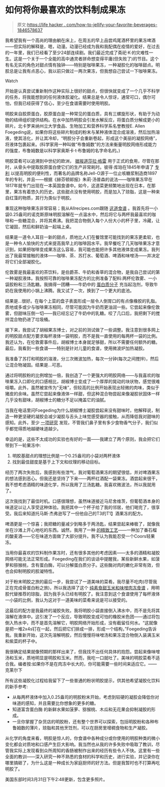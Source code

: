 # 如何将你最喜欢的饮料制成果冻

> 原文:[https://life hacker . com/how-to-jellify-your-favorite-beverages-1846578637](https://lifehacker.com/how-to-jellify-your-favorite-beverages-1846578637)

我希望我有一个高尚的理由躺在床上，在周五的早上品尝鸡尾酒杯里的果冻啤酒——但实际的解释是，嗯，动漫。动漫已经成为我和我配偶在疫情的爱好，在过去的一年里，我们已经看了至少24部连续剧。我们最近完成了斋祀·K·的灾难性一生。这是一个关于一个全能的高中通灵者拼命想变得平庸(但失败了)的节目。这个有名无实的角色对甜点情有独钟——特别是咖啡果冻，一种凝胶化的咖啡甜点。明胶总是让我有点恶心，我以前只做过一两次果冻，但我想自己尝试一下咖啡果冻。

Watch

开始是认真尝试重新制作这种实际上很好的甜点，但很快就变成了一个几乎不科学的任务，将我能想到的任何液体胶凝化。结果总是令人惊讶，通常可口，偶尔可怕，但我已经获得了信心，至少在食谱需要时使用明胶。

明胶来自胶原蛋白，胶原蛋白是一种常见的蛋白质，具有三螺旋形状，有助于为动物的结缔组织提供结构。在水中加热明胶会引发水解反应，将蛋白质分解成更小的碎片。北卡罗来纳州立大学食品、生物加工和营养科学系名誉教授E. Allen Foegeding说，如果你将这些碎片制成的粉末与某种液体混合成溶液，然后加热溶液，使其活化，并让其冷却，“明胶分子会重新卷起，形成这个美丽的凝胶网络”，将液体包裹起来。(科学家用一种叫做“布鲁姆数”的方法来衡量明胶网络形成能力的强度，布鲁姆数是以科学家奥斯卡·t·布鲁姆的名字命名的。)

明胶菜肴可以追溯到中世纪的欧洲， [据报道莎拉·格雷](https://www.seriouseats.com/2015/08/history-of-jell-o-salad.html) 用于正式的食用，尽管在那时，从骨头中提取胶原蛋白使它们的生产非常耗时。彼得·库珀在1845年申请了 [专利](https://patents.google.com/patent/US4084A/en?q=%22Improvement+in+the+Preparation+of%22+peter+coope&q=A23L29%2f284) 以提高明胶的便利性，而著名的品牌名称Jell-O源于一位止咳糖浆制造商1897年的专利，并且——根据《赫芬顿邮报》朱莉·汤普森的说法——咖啡果冻早在1817年就专门出现在一本英国食谱中。如今，这道菜更频繁地出现在日本，在那里，果冻有着悠久的历史。这些甜点没有使用明胶，而是加入了琼脂，这是一种来自红藻的物质，其行为类似于明胶。

重现这种咖啡果冻非常容易；我从Allrecipes.com跟随 [这道食谱](https://www.allrecipes.com/recipe/214724/coffee-jelly/) 。我首先将一小袋0.25盎司的诺克斯原味明胶溶解在一点温水中，然后将它与两杯我最喜欢的咖啡和一些糖混合，并将其煮沸。我把混合物倒入每个人份大小的杯子里，冷藏，让它凝固，然后和鲜奶油一起端上桌。

结果是一道令人耳目一新的甜点，质地比人们在餐馆里可能找到的果冻更柔软，也是一种令人愉快的方式来提高我早上的咖啡因水平。我早餐吃了几天咖啡果冻才意识到，如果把咖啡变成果冻这么容易，我可能也能把许多其他液体变成果冻。我列出了我最常接触的液体——咖啡、茶、苏打水、葡萄酒、啤酒和味噌汤——并决定将它们全部凝胶化。

伦敦雾是我最喜欢的茶饮料，是伯爵茶、牛奶和香草的混合物，是我自己尝试的第一种凝胶液体。我按照可靠的咖啡果冻配方的比例准备了配料:两杯伦敦雾、一小袋胶粉和三汤匙糖。我搞得一团糟——牛奶中的 [蛋白质分子](https://drinks.seriouseats.com/2013/12/milk-foam-what-is-microfoam-why-does-milk-foam-what-is-a-cappuccino-coffee.html) 充当起泡剂，导致牛奶在我使用的小锅上沸腾。我又试了一次，换到了一个更大的底池。

结果是…很好。在每个上菜的盘子表面形成一层令人倒胃口的有点像橡胶的乳脂。质地或多或少与咖啡果冻相同，尽管可能因为牛奶而更油润一些。它尝起来像伦敦雾，但甜味压倒一切——我已经忘记了牛奶中的乳糖。咬了几口后，我把剩下的搅拌混合物扔进了垃圾桶。

接下来，我尝试了胡椒果冻博士，对之前的测试做了一些调整。我注意到很多网上的明胶甜点配方要求每杯液体一袋明胶，而不是我一直使用的每两杯一袋的比例。我还认为，在伦敦雾事件后，胡椒博士本身就足够甜，所以不需要任何额外的糖。最后，我看到一些食谱——特别是针对儿童的食谱，使用微波炉加热凝胶。

我准备了苏打和明胶的溶液，分三次微波加热，每次一分钟(每次之间搅拌)，然后让混合物凝固。结果是...可恶。

通过将明胶粉的比例增加一倍，我创造了一个更强大的明胶网络——与我喜欢的咖啡果冻入口即化的口感相比，胡椒博士变成了一个厚厚的晃动的块状物，感觉很难咀嚼。此外，虽然被宣传为“无味”，但较高的比例开始表现出轻微的肉味，类似于猪皮的余味。虽然它尝起来像液体一样甜，但这种混合物尝起来像凝胶状固体一样几乎没有甜味，胡椒博士的糖分不足以掩盖它的油腻。

当我在电话里问Foegeding为什么胡椒博士凝胶尝起来没有甜味时，他解释说，制造一种更坚硬的凝胶会减少凝胶与舌头上味觉感受器的接触，从而降低我对甜味的感知。此外，至少 [一项研究](https://pubs.acs.org/doi/abs/10.1021/jf0202786) 发现，不管我们鼻子里有多少食物香气分子，我们似乎都觉得质地越硬味道越少。

幸运的是，这些不太成功的实验也有好的一面——我建立了两个原则，我会把它们带到下一轮果冻中:

1.  明胶基甜点的理想比例是一个0.25盎司的小袋对两杯液体
2.  找到最佳甜度是基于上下文和纹理的移动目标。

经历了两次失败后，我感到有些泄气，我对葡萄酒果冻的期望很低，并对啤酒果冻的想法感到恶心。但我还是坚持了下来——两杯红酒配一袋果冻。酒尝起来很干，我不想考虑酒精的味道化学，所以我用了三汤匙糖。我喜欢微波法，所以我就用了。

这次我找到了最佳时机。口感很理想，虽然味道接近马尼舍维茨，但葡萄酒本身的味道足以让人享受这种体验。我把其中一个杯子给了我的邻居，他们喝完了，很享受。我后来知道托马斯·杰弗逊写了一份他自己的T3的T1】酒果冻的配方。 

啤酒更是一个惊喜；我把糖的量减少到略多于两汤匙，结果尝起来棒极了，就像我坐在沙滩上开心地吃的东西。诚然，我用了一种 [的精致工艺](https://untappd.com/b/grimm-artisanal-ales-four-ever-rainbow/4192290)——一种加了番石榴的酸麦酒——它在味道方面做了大部分提升。我不认为我能忍受一个Coors轻果冻。

当用你最喜欢的饮料制作果冻时，还有很多其他的考虑因素——太多的酒精和凝胶网络可能无法正常形成。Foegeding在我们的谈话中提醒我，某些新鲜水果，如菠萝和猕猴桃，含有蛋白酶，可以分解蛋白质分子。这些酶对肉的嫩化非常有效，但也会抑制明胶的胶凝特性。

对于粉末明胶之旅的最后一步，我尝试了一道美味的菜肴。我尽量不吃肉(尽管我正在完成骨蛋白粉之旅)，所以我选择了这个 [纯素食甜玉米和味噌肉冻食谱](https://www.realfoods.co.uk/recipe/vegan-savoury-sweetcorn-miso-aspic-agar-agar-jelly) ，用明胶代替推荐的琼脂，因为我手头已经有明胶了。我注意到这个食谱使用了每杯液体一小袋的比例，我认为这对于一道美味的菜肴来说是可以接受的。

这最后的配方是我最终的凝胶失败。我将明胶小袋直接倒入沸水中，而不是先将其溶解在液体中。这引发了一个反应，导致明胶变成可怕的橡胶米色团——通过将包倒入热水中，而不是首先溶解它，明胶网络开始形成，没有截留任何水。“这就像是把一堆2x4s钉在一起，然后把它们排成一排，形成一个结构，”Foegeding告诉我。我重新开始，这次先溶解明胶，然后慢慢将味噌汤和果冻混合物倒入装满玉米和紫菜的杯子中。

我很确定结果就像预期的那样出来了，但我找不出任何具体的抱怨。尝起来像味噌汤和玉米，质地明显是明胶和玉米。然而，我吃一口就吐了。美味的明胶菜肴不适合我。编者按:如果你不是在肉冻中长大的，你可能需要一些时间来适应它。——克莱尔下

所有这些凝胶化过程给我留下了一些普通的粉状明胶提示，供其他希望凝胶化饮料的新手参考:

*   从每两杯液体中加入0.25盎司的明胶粉末开始，考虑到较硬的凝胶会降低你对味道的感知，并且需要比你想象的更多的糖。
*   知道富含蛋白酶 的新鲜水果如菠萝、猕猴桃、木瓜和无花果会抑制凝胶的形成。
*   一旦你掌握了杂货店的明胶粉，还有整个世界可以探索，包括明胶粉和各种布鲁姆数的薄片，琼脂和其他烹饪剂，可以在厨房里增稠食物和生产凝胶。

从化学的角度来看，明胶是惊人的，你食谱中各种成分或你使用的明胶种类的微小变化都会对质地和口感产生巨大影响。我当然也从我的许多失败中吸取了教训，尽管我实际上发现看到众所周知的香肠被制作出来的经历有些令人不快。这里有一些全面的教训——深入研究一种不熟悉的食材的科学和历史，进行实验，并记录你在哪里搞砸了，为什么这是一种成长为家庭厨师的好方法。但是我暂时也不打算再吃明胶了。

美国东部时间3月31日下午2:48更新，包含更多照片。